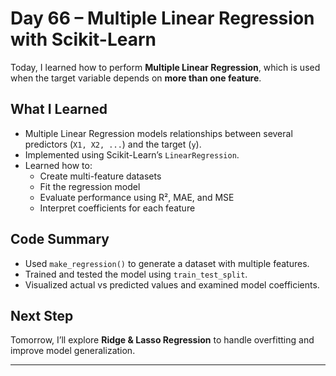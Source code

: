 # Day 66 – Multiple Linear Regression with Scikit-Learn

Today, I learned how to perform **Multiple Linear Regression**, which is used when the target variable depends on **more than one feature**.

##  What I Learned
- Multiple Linear Regression models relationships between several predictors (`X1, X2, ...`) and the target (`y`).
- Implemented using Scikit-Learn’s `LinearRegression`.
- Learned how to:
  - Create multi-feature datasets
  - Fit the regression model
  - Evaluate performance using R², MAE, and MSE
  - Interpret coefficients for each feature

##  Code Summary
- Used `make_regression()` to generate a dataset with multiple features.
- Trained and tested the model using `train_test_split`.
- Visualized actual vs predicted values and examined model coefficients.

##  Next Step
Tomorrow, I’ll explore **Ridge & Lasso Regression** to handle overfitting and improve model generalization.

---


